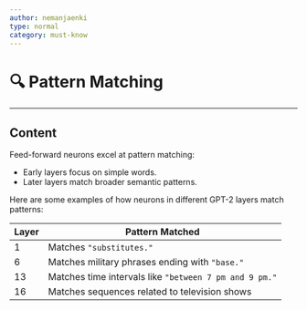```yaml
---
author: nemanjaenki
type: normal
category: must-know
---
```


# 🔍 Pattern Matching

---

## Content

Feed-forward neurons excel at pattern matching:

- Early layers focus on simple words.
- Later layers match broader semantic patterns.

Here are some examples of how neurons in different GPT-2 layers match patterns:

| Layer | Pattern Matched |
|-------|----------------|
| 1 | Matches `"substitutes."` |
| 6 | Matches military phrases ending with `"base."` |
| 13 | Matches time intervals like `"between 7 pm and 9 pm."` |
| 16 | Matches sequences related to television shows |
